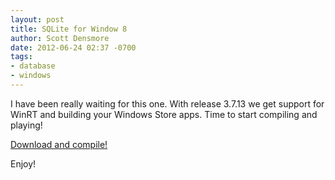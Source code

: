 ```yaml
---
layout: post
title: SQLite for Window 8
author: Scott Densmore
date: 2012-06-24 02:37 -0700
tags:
- database
- windows
---
```


I have been really waiting for this one. With release 3.7.13 we get support for WinRT and building your Windows Store apps. Time to start compiling and playing!

[Download and compile!](http://www.sqlite.org/news.html)

Enjoy!